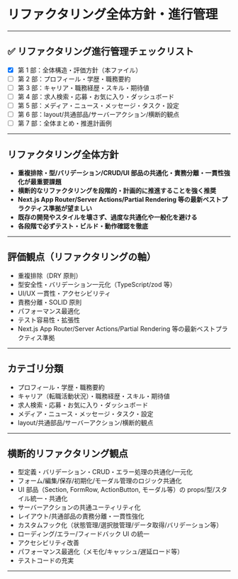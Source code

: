 # リファクタリング全体方針・進行管理

---

## ✅ リファクタリング進行管理チェックリスト

- [x] 第 1 部：全体構造・評価方針（本ファイル）
- [ ] 第 2 部：プロフィール・学歴・職務要約
- [ ] 第 3 部：キャリア・職務経歴・スキル・期待値
- [ ] 第 4 部：求人検索・応募・お気に入り・ダッシュボード
- [ ] 第 5 部：メディア・ニュース・メッセージ・タスク・設定
- [ ] 第 6 部：layout/共通部品/サーバーアクション/横断的観点
- [ ] 第 7 部：全体まとめ・推進計画例

---

## リファクタリング全体方針

- **重複排除・型/バリデーション/CRUD/UI 部品の共通化・責務分離・一貫性強化が最重要課題**
- **横断的なリファクタリングを段階的・計画的に推進することを強く推奨**
- **Next.js App Router/Server Actions/Partial Rendering 等の最新ベストプラクティス準拠が望ましい**
- **既存の開発やスタイルを壊さず、過度な共通化や一般化を避ける**
- **各段階で必ずテスト・ビルド・動作確認を徹底**

---

## 評価観点（リファクタリングの軸）

- 重複排除（DRY 原則）
- 型安全性・バリデーション一元化（TypeScript/zod 等）
- UI/UX 一貫性・アクセシビリティ
- 責務分離・SOLID 原則
- パフォーマンス最適化
- テスト容易性・拡張性
- Next.js App Router/Server Actions/Partial Rendering 等の最新ベストプラクティス準拠

---

## カテゴリ分類

- プロフィール・学歴・職務要約
- キャリア（転職活動状況）・職務経歴・スキル・期待値
- 求人検索・応募・お気に入り・ダッシュボード
- メディア・ニュース・メッセージ・タスク・設定
- layout/共通部品/サーバーアクション/横断的観点

---

## 横断的リファクタリング観点

- 型定義・バリデーション・CRUD・エラー処理の共通化/一元化
- フォーム/編集/保存/初期化/モーダル管理のロジック共通化
- UI 部品（Section, FormRow, ActionButton, モーダル等）の props/型/スタイル統一・共通化
- サーバーアクションの共通ユーティリティ化
- レイアウト/共通部品の責務分離・一貫性強化
- カスタムフック化（状態管理/選択肢管理/データ取得/バリデーション等）
- ローディング/エラー/フィードバック UI の統一
- アクセシビリティ改善
- パフォーマンス最適化（メモ化/キャッシュ/遅延ロード等）
- テストコードの充実

---
